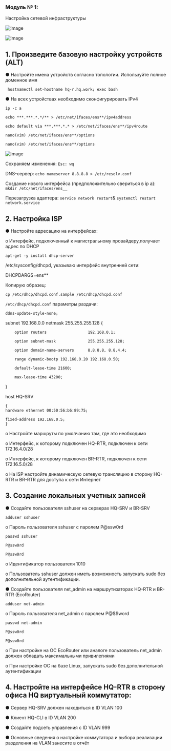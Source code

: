 ### Модуль № 1:

Настройка сетевой инфраструктуры

![image](https://github.com/user-attachments/assets/9ace5062-8737-4abd-96e3-21f3e3901cfa)

![image](https://github.com/user-attachments/assets/978cb567-95bf-45bd-87fb-a71becdb570c)

## 1. Произведите базовую настройку устройств (ALT)

● Настройте имена устройств согласно топологии. Используйте полное доменное имя

` hostnamectl set-hostname hq-r.hq.work; exec bash`

● На всех устройствах необходимо сконфигурировать IPv4

`ip -с a`

`echo ***.***.*.*/** > /etc/net/ifaces/ens**/ipv4address`

`echo default via ***.***.*.* > /etc/net/ifaces/ens**/ipv4route`

`nano(vim) /etc/net/ifaces/ens**/options`

`nano(vim) /etc/net/ifaces/ens**/options`

![image](https://github.com/user-attachments/assets/0e1b4b8a-ca12-461d-9c5f-d52dae49000d)

Сохраняем изменения: `Esc: wq`

DNS-сервер: `echo nameserver 8.8.8.8 > /etc/resolv.conf`

Создание нового интерфейса (предположительно свериться в ip a): `mkdir /etc/net/ifaces/ens__`

Перезагрузка адаптера: `service network restart`& `systemctl restart network.service`

## 2. Настройка ISP

● Настройте адресацию на интерфейсах:

o Интерфейс, подключенный к магистральному провайдеру,получает адрес по DHCP

`apt-get -y install dhcp-server`

/etc/sysconfig/dhcpd, указываю интерфейс внутренней сети:

DHCPDARGS=ens**

Копирую образец:

`cp /etc/dhcp/dhcpd.conf.sample /etc/dhcp/dhcpd.conf`

`/etc/dhcp/dhcpd.conf` параметры раздачи:

`ddns-update-style-none;`

subnet 192.168.0.0 netmask 255.255.255.128 {

        option routers                  192.168.0.1;
        
        option subnet-mask              255.255.255.128;
        
        option domain-name-servers      8.8.8.8, 8.8.4.4;

        range dynamic-bootp 192.168.0.20 192.168.0.50;
        
        default-lease-time 21600;
        
        max-lease-time 43200;
}

host HQ-SRV

    {
    hardware ethernet 00:50:56:b6:89:75;
    
    fixed-address 192.168.0.5;
    }

o Настройте маршруты по умолчанию там, где это необходимо

o Интерфейс, к которому подключен HQ-RTR, подключен к сети 172.16.4.0/28

o Интерфейс, к которому подключен BR-RTR, подключен к сети 172.16.5.0/28

o На ISP настройте динамическую сетевую трансляцию в сторону HQ-RTR и BR-RTR для доступа к сети Интернет

## 3. Создание локальных учетных записей

● Создайте пользователя sshuser на серверах HQ-SRV и BR-SRV

`adduser sshuser`

o Пароль пользователя sshuser с паролем P@ssw0rd

`passwd sshuser`

`P@ssw0rd`

`P@ssw0rd`

o Идентификатор пользователя 1010

o Пользователь sshuser должен иметь возможность запускать sudo без дополнительной аутентификации.

● Создайте пользователя net_admin на маршрутизаторах HQ-RTR и BR-RTR (EcoRouter)

`adduser net-admin`

o Пароль пользователя net_admin с паролем P@$$word

`passwd net-admin`

`P@ssw0rd`

`P@ssw0rd`

o При настройке на ОС EcoRouter или аналоге пользователь net_admin должен обладать максимальными привилегиями

o При настройке ОС на базе Linux, запускать sudo без дополнительной аутентификации

## 4. Настройте на интерфейсе HQ-RTR в сторону офиса HQ виртуальный коммутатор:

● Сервер HQ-SRV должен находиться в ID VLAN 100

● Клиент HQ-CLI в ID VLAN 200

● Создайте подсеть управления с ID VLAN 999

● Основные сведения о настройке коммутатора и выбора реализации разделения на VLAN занесите в отчёт

